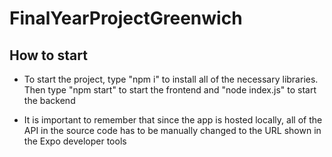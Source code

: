 # FinalYearProjectGreenwich

## How to start

* To start the project, type "npm i" to install all of the necessary libraries. Then type "npm start" to start the frontend and "node index.js" to start the backend

* It is important to remember that since the app is hosted locally, all of the API in the source code has to be manually changed to the URL shown in the Expo developer tools
